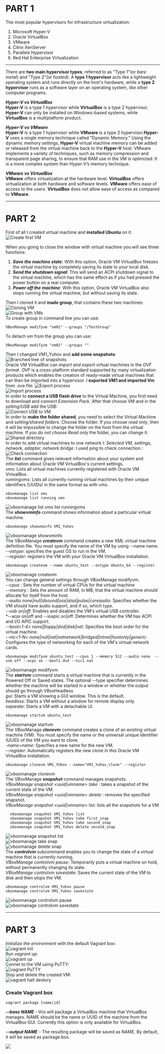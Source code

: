 # PART 1

The most popular hypervisors for infrastructure virtualization:  
1. Microsoft Hyper-V
2. Oracle VirtualBox
3. VMware
4. Citrix XenServer
5. Parallels Hypervisor
6. Red Hat Enterprise Virtualization

--------------

There are **two main hypervisor types**, referred to as "Type 1"(or *bare metal*) and "Type 2"(or *hosted*). A **type 1 hypervisor** acts like a lightweight operating system and runs directly on the host's hardware, while a **type 2 hypervisor** runs as a software layer on an operating system, like other computer programs.

***Hyper-V vs VirtualBox***  
**Hyper-V** is a type 1 hypervisor while **VirtualBox** is a type 2 hypervisor. **Hyper-V** can only be installed on Windows-based systems, while **VirtualBox** is a multiplatform product.

***Hyper-V vs VMware***  
**Hyper-V** is a type 1 hypervisor while **VMware** is a type 2 hypervisor.**Hyper-V** uses a single memory technique called “Dynamic Memory.” Using the dynamic memory settings, **Hyper-V** virtual machine memory can be added or released from the virtual machine back to the **Hyper-V** host. VMware implements a variety of techniques, such as memory compression and transparent page sharing, to ensure that RAM use in the VM is optimized. It is a more complex system than Hyper-V’s memory technique.

***VMware vs VirtualBox***  
**VMware** offers virtualization at the hardware level. **VirtualBox** offers virtualization at both hardware and software levels. **VMware** offers ease of access to the users. **VirtualBox** does not allow ease of access as compared to **VMware**.

------------------

# PART 2
First of all I created virtual machine and **installed Ubuntu** on it:  
![Create first VM](screenshots/Create%20first%20VM.png)

When you going to close the window with  virtual machine you will see three functions:
1. ***Save the machine state***: With this option, Oracle VM VirtualBox freezes the virtual machine by completely saving its state to your local disk.
2. ***Send the shutdown signal***: This will send an ACPI shutdown signal to the virtual machine, which has the same effect as if you had pressed the power button on a real computer. 
3. ***Power off the machine***: With this option, Oracle VM VirtualBox also stops running the virtual machine, but without saving its state.

Then I cloned it and **made group**, that contains these two machines:  
![Cloning VM](screenshots/Cloning%20VM.png)  
![Group with VMs](screenshots/Group%20with%20VMs.png)  
To create group in command line you can use:  
```
VBoxManage modifyvm "vm01" --groups "/TestGroup"  
```
To detach vm from the group you can use:  
```
VBoxManage modifyvm "vm01" --groups ""  
```
Then I changed VM1_Yuhov and **add some snapshots**:
![Branched tree of snapshots](screenshots/Tree%20of%20snapshots.png)<br/>
Oracle VM VirtualBox can *import and export* virtual machines in the *OVF format*. *OVF* is a cross-platform standard supported by many virtualization products which enables the creation of ready-made virtual machines that can then be imported into a hypervisor. I **exported VM1 and imported Vm** from .ova file:
![Export process](screenshots/Export%20process.png)  
![Import process](screenshots/Import%20process.png)  
In order to **connect a USB flash drive** to the Virtual Machine, you first need to download and connect *Extension Pack*. After that choose VM and in the *setting/USB* add the USB:  
![Connect USB to VM](screenshots/Connect%20USB%20to%20VM.png)  
In order to **make the folder shared**, you need to select the Virtual Machine and *setting/shared folders*. Choose the folder. If you choose *read only*, then it will be impossible to change the folder on the host from the virtual machine. If you *do not choose Read only* the folder, you can change it:  
![Shared directory](screenshots/Shared%20directory.png)  
In order to add virtual machines to one network I: *Selected VM, settings, network, adapter, network bridge*. I used *ping* to check connection :  
![Check connection](screenshots/Check%20%20connection.png)  
The ***list*** command gives relevant information about your system and information about Oracle VM VirtualBox's current settings.  
*vms*: Lists all virtual machines currently registered with Oracle VM VirtualBox.  
*runningvms*: Lists all currently running virtual machines by their unique identifiers (UUIDs) in the same format as with vms.  
```
vboxmanage list vms
vboxmanage list running vms
```
![vboxmanage list vms list runningvms](screenshots/vboxmanage%20list%20vms%20list%20runningvms.png)  
The ***showvminfo*** command shows information about a particular virtual machine.
```
vboxmanage showvminfo VM1_Yuhov
```
![vboxmanage showvminfo](screenshots/vboxmanage%20showvminfo.png)  
The VBoxManage ***createvm*** command creates a new XML virtual machine definition file. You must specify the name of the VM by using --name name.  
*--ostype*: specifies the guest OS to run in the VM.  
*--register*: registers the VM with your Oracle VM VirtualBox installation.
```
vboxmanage createvm --name ubuntu_test --ostype Ubuntu_64 --register
```
![vboxmanage createvm](screenshots/vboxmanage%20createvm.png)  
You can change general settings through VBoxManage modifyvm.  
*--cpus <cpucount>*: Sets the number of virtual CPUs for the virtual machine<br/>
*--memory <memorysize>*: Sets the amount of RAM, in MB, that the virtual machine should allocate for itself from the host.  
*--audio none|null|dsound|oss|alsa|pulse|coreaudio*: Specifies whether the VM should have audio support, and if so, which type.  
*--usb on|off*: Enables and disables the VM's virtual USB controller.  
*--acpi on|off and --ioapic on|off: Determines whether the VM has ACPI and I/O APIC support.  
*--boot<1-4> none|floppy|dvd|disk|net*: Specifies the boot order for the virtual machine.  
*--nic<1-N> none|null|nat|natnetwork|bridged|intnet|hostonly|generic*: Configures the type of networking for each of the VM's virtual network cards. 
```
vboxmanage modifyvm ubuntu_test --cpus 1 --memory 512 --audio none  --usb off --acpi on --boot1 dvd --nic1 nat
```
![vboxmanage modifyvm](screenshots/vboxmanage%20modifyvm.png)  
The ***startvm*** command starts a virtual machine that is currently in the Powered Off or Saved states. The optional --type specifier determines whether the machine will be started in a window or whether the output should go through VBoxHeadless  
*gui*: Starts a VM showing a GUI window. This is the default.  
*headless*: Starts a VM without a window for remote display only.  
*separate*: Starts a VM with a detachable UI.
```
vboxmanage startvm ubuntu_test
```
![vboxmanage startvm](screenshots/vboxmanage%20startvm.png)  
The VBoxManage ***clonevm*** command creates a clone of an existing virtual machine (VM). You must specify the name or the universal unique identifier (UUID) of the VM you want to clone.  
*-name=name*: Specifies a new name for the new VM.  
*--register*:  Automatically registers the new clone in this Oracle VM VirtualBox installation.
```
vboxmanage clonevm VM1_YUhov --name="VM1_Yuhov_clone" --register
```
![vboxmanage clonevm](screenshots/vboxmanage%20clonevm.png)  
The VBoxManage ***snapshot*** command manages snapshots.  
*VBoxManage snapshot <uuid|vmname> take <snapshot-name>*: takes a snapshot of the current state of the VM.  
*VBoxManage snapshot <uuid|vmname> delete <snapshot-name>*: removes the specified snapshot.  
*VBoxManage snapshot <uuid|vmname>* list: lists all the snapshots for a VM  
```
  vboxmanage snapshot VM1_Yuhov list
  vboxmanage snapshot VM1_Yuhov take first_snap
  vboxmanage snapshot VM1_Yuhov take second_snap
  vboxmanage snapshot VM1_Yuhov delete second_snap
```
![vboxmanage snapshot list](screenshots/vboxmanage%20snapshot%20list.png)  
![vboxmanage take snap](screenshots/vboxmanage%20take%20snap.png)  
![vboxmanage delete snap](screenshots/vboxmanage%20delete%20snap.png)  
The ***controlvm*** subcommand enables you to change the state of a virtual machine that is currently running.  
*VBoxManage controlvm <vm> pause*: Temporarily puts a virtual machine on hold, without permanently changing its state.  
*VBoxManage controlvm <vm> savestate*: Saves the current state of the VM to disk and then stops the VM.
```
vboxmanage controlvm VM1_Yuhov pause
vboxmanage controlvm VM1_Yuhov savestate
```
![vboxmanage controlvm pause](screenshots/vboxmanage%20controlvm%20pause.png)  
![vboxmanage controlvm savestate](screenshots/vboxmanage%20controlvm%20savestate.png)  

------------------

# PART 3
*Initialize the environment* with the default Vagrant box:  
![vagrant init](screenshots/vagrant%20init.png)  
Run *vagrant up*:<br/>
![vagrant up](screenshots/vagrant%20up.png)  
Connet to the VM using PuTTY:  
![vagrant PuTTY](screenshots/vagrant%20putty.png)  
Stop and delete the created VM:  
![vagrant halt destory](screenshots/vagrant%20halt%20destroy.png)  

### Create Vagrant box
```
vagrant package [name|id]
```
***--base NAME*** - this will package a VirtualBox machine that VirtualBox manages. NAME should be the name or UUID of the machine from the VirtualBox GUI. Currently this option is only available for VirtualBox.

***--output NAME*** - The resulting package will be saved as NAME. By default, it will be saved as package.box.
  
![](screenshots/create%20vagrant%20box.png)  
